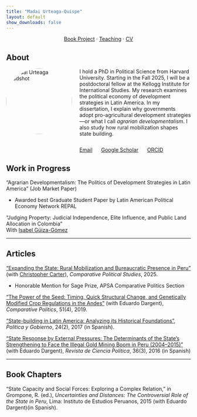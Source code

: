 ```yaml
---
title: "Madai Urteaga-Quispe"
layout: default
show_downloads: false
---
```

<!-- Load Font Awesome -->
<link rel="stylesheet" href="https://cdnjs.cloudflare.com/ajax/libs/font-awesome/6.5.0/css/all.min.css">

<div style="text-align: center;">
  <a href="./bookproject.html">Book Project</a> · 
  <a href="./teaching.html">Teaching</a> · 
  <a href="https://www.dropbox.com/scl/fi/ku1iwtv2ouob4ptab9xix/main.pdf?rlkey=vi5fjl8g0w55oezc21fscveyb&st=dm7pajl5&dl=0">CV</a>
</div>

## About
<div style="display: flex; padding-left: 0; display: flex; gap: 20px; margin-top: 10px;">
  <img src="assets/img/IMG_4764ed.jpg" alt="Madai Urteaga headshot" width="180" style="border-radius: 50%;" />

  <div>
    I hold a PhD in Political Science from Harvard University. Starting in the Fall 2025, I will be a postdoctoral fellow at the Kellogg Institute for International Studies. My research examines the political economy of development strategies in Latin America. In my dissertation, I explain why governments adopt pro-agricultural development strategies—or what I call <em>agrarian developmentalism</em>. I also study how rural mobilization shapes state building.
    <br><br>
    <div style="margin-top: 10px;">
      <span style="margin-right: 20px;">
        <i class="fas fa-envelope"></i> <a href="mailto:murteaga@nd.edu">Email</a>
      </span>
      <span style="margin-right: 20px;">
        <i class="fas fa-flask"></i> <a href="https://scholar.google.com/citations?user=yd1nJHIAAAAJ&hl=en&authuser=1">Google Scholar</a>
      </span>
      <span>
        <i class="fab fa-orcid"></i> <a href="https://orcid.org/0009-0006-0990-9001">ORCID</a>
      </span>
    </div>
  </div>
</div>

## Work in Progress
“Agrarian Developmentalism: The Politics of Development Strategies in Latin America” (Job Market Paper)  
  - Awarded best Graduate Student Paper by Latin American Political Economy Network REPAL

“Judging Property: Judicial Independence, Elite Influence, and Public Land Allocation in Colombia”  
  With [Isabel Güiza-Gómez](https://isabelguizag.com/)

---

## Articles

[“Expanding the State: Rural Mobilization and Bureaucratic Presence in Peru”](https://journals.sagepub.com/doi/abs/10.1177/00104140251349660) (with [Christopher Carter](https://christopherleecarter.com/)), _Comparative Political Studies_, 2025.  
  - Honorable Mention for Sage Prize, APSA Comparative Politics Section

[“The Power of the Seed: Timing, Quick Structural Change, and Genetically Modified Crop Regulations in the Andes”](https://www.ingentaconnect.com/content/cuny/cp/2019/00000051/00000004/art00004) (with Eduardo Dargent), _Comparative Politics_, 51(4), 2019.

[“State-building in Latin America: Analyzing its Historical Foundations”](http://www.scielo.org.mx/scielo.php?script=sci_arttext&pid=S1665-20372017000200435), _Política y Gobierno_, 24(2), 2017 (in Spanish).

[“State Response by External Pressures: The Determinants of the State’s Strengthening to Face the Illegal Gold Mining Boom in Peru (2004–2015)”](https://scielo.conicyt.cl/scielo.php?script=sci_abstract&pid=S0718-090X2016000300003&lng=es&nrm=iso&tlng=en) (with Eduardo Dargent), _Revista de Ciencia Política_, 36(3), 2016 (in Spanish)

---

## Book Chapters

“State Capacity and Social Forces: Exploring a Complex Relation,” in Grompone, R. (ed.), _Uncertainties and Distances: The Controversial Role of the State in Peru_, Lima: Instituto de Estudios Peruanos, 2015 (with Eduardo Dargent)(in Spanish).
